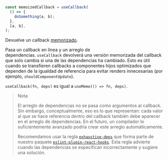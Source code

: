 ```jsx
const memoizedCallback = useCallback(
  () => {
    doSomething(a, b);
  },
  [a, b],
);
```

Devuelve un callback [memorizado](https://en.wikipedia.org/wiki/Memoization).

Pasa un callback en línea y un arreglo de dependencias. `useCallback` devolverá una versión memorizada del callback que solo cambia si una de las dependencias ha cambiado. Esto es útil cuando se transfieren callbacks a componentes hijos optimizados que dependen de la igualdad de referencia para evitar renders innecesarias (por ejemplo, `shouldComponentUpdate`).

`useCallback(fn, deps)` es igual a `useMemo(() => fn, deps)`.

> Nota
> 
> El arreglo de dependencias no se pasa como argumentos al callback. Sin embargo, conceptualmente, eso es lo que representan: cada valor al que se hace referencia dentro del callback también debe aparecer en el arreglo de dependencias. En el futuro, un compilador lo suficientemente avanzado podría crear este arreglo automáticamente.
> 
> Recomendamos usar la regla [`exhaustive-deps`](https://github.com/facebook/react/issues/14920) que forma parte de nuestro paquete [`eslint-plugin-react-hooks`](https://www.npmjs.com/package/eslint-plugin-react-hooks#installation). Esta regla advierte cuando las dependencias se especifican incorrectamente y sugiere una solución.